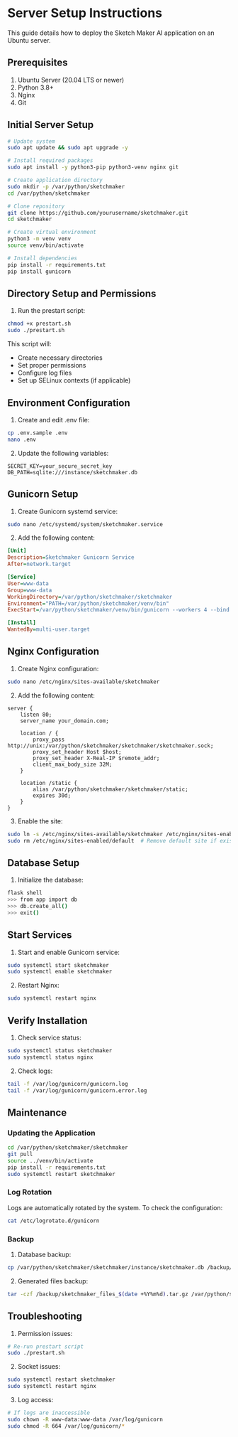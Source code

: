 # Server Setup Instructions

This guide details how to deploy the Sketch Maker AI application on an Ubuntu server.

## Prerequisites

1. Ubuntu Server (20.04 LTS or newer)
2. Python 3.8+
3. Nginx
4. Git

## Initial Server Setup

```bash
# Update system
sudo apt update && sudo apt upgrade -y

# Install required packages
sudo apt install -y python3-pip python3-venv nginx git

# Create application directory
sudo mkdir -p /var/python/sketchmaker
cd /var/python/sketchmaker

# Clone repository
git clone https://github.com/yourusername/sketchmaker.git
cd sketchmaker

# Create virtual environment
python3 -m venv venv
source venv/bin/activate

# Install dependencies
pip install -r requirements.txt
pip install gunicorn
```

## Directory Setup and Permissions

1. Run the prestart script:
```bash
chmod +x prestart.sh
sudo ./prestart.sh
```

This script will:
- Create necessary directories
- Set proper permissions
- Configure log files
- Set up SELinux contexts (if applicable)

## Environment Configuration

1. Create and edit .env file:
```bash
cp .env.sample .env
nano .env
```

2. Update the following variables:
```
SECRET_KEY=your_secure_secret_key
DB_PATH=sqlite:///instance/sketchmaker.db
```

## Gunicorn Setup

1. Create Gunicorn systemd service:
```bash
sudo nano /etc/systemd/system/sketchmaker.service
```

2. Add the following content:
```ini
[Unit]
Description=Sketchmaker Gunicorn Service
After=network.target

[Service]
User=www-data
Group=www-data
WorkingDirectory=/var/python/sketchmaker/sketchmaker
Environment="PATH=/var/python/sketchmaker/venv/bin"
ExecStart=/var/python/sketchmaker/venv/bin/gunicorn --workers 4 --bind unix:sketchmaker.sock -m 007 app:app --error-logfile /var/log/gunicorn/gunicorn.error.log --access-logfile /var/log/gunicorn/gunicorn.log

[Install]
WantedBy=multi-user.target
```

## Nginx Configuration

1. Create Nginx configuration:
```bash
sudo nano /etc/nginx/sites-available/sketchmaker
```

2. Add the following content:
```nginx
server {
    listen 80;
    server_name your_domain.com;

    location / {
        proxy_pass http://unix:/var/python/sketchmaker/sketchmaker/sketchmaker.sock;
        proxy_set_header Host $host;
        proxy_set_header X-Real-IP $remote_addr;
        client_max_body_size 32M;
    }

    location /static {
        alias /var/python/sketchmaker/sketchmaker/static;
        expires 30d;
    }
}
```

3. Enable the site:
```bash
sudo ln -s /etc/nginx/sites-available/sketchmaker /etc/nginx/sites-enabled/
sudo rm /etc/nginx/sites-enabled/default  # Remove default site if exists
```

## Database Setup

1. Initialize the database:
```bash
flask shell
>>> from app import db
>>> db.create_all()
>>> exit()
```

## Start Services

1. Start and enable Gunicorn service:
```bash
sudo systemctl start sketchmaker
sudo systemctl enable sketchmaker
```

2. Restart Nginx:
```bash
sudo systemctl restart nginx
```

## Verify Installation

1. Check service status:
```bash
sudo systemctl status sketchmaker
sudo systemctl status nginx
```

2. Check logs:
```bash
tail -f /var/log/gunicorn/gunicorn.log
tail -f /var/log/gunicorn/gunicorn.error.log
```

## Maintenance

### Updating the Application

```bash
cd /var/python/sketchmaker/sketchmaker
git pull
source ../venv/bin/activate
pip install -r requirements.txt
sudo systemctl restart sketchmaker
```

### Log Rotation

Logs are automatically rotated by the system. To check the configuration:
```bash
cat /etc/logrotate.d/gunicorn
```

### Backup

1. Database backup:
```bash
cp /var/python/sketchmaker/sketchmaker/instance/sketchmaker.db /backup/sketchmaker_$(date +%Y%m%d).db
```

2. Generated files backup:
```bash
tar -czf /backup/sketchmaker_files_$(date +%Y%m%d).tar.gz /var/python/sketchmaker/sketchmaker/static/images /var/python/sketchmaker/sketchmaker/static/training_files
```

## Troubleshooting

1. Permission issues:
```bash
# Re-run prestart script
sudo ./prestart.sh
```

2. Socket issues:
```bash
sudo systemctl restart sketchmaker
sudo systemctl restart nginx
```

3. Log access:
```bash
# If logs are inaccessible
sudo chown -R www-data:www-data /var/log/gunicorn
sudo chmod -R 664 /var/log/gunicorn/*
